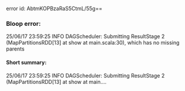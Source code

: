 error id: AbtmKOPBzaRaS5CtmL/55g==
### Bloop error:

25/06/17 23:59:25 INFO DAGScheduler: Submitting ResultStage 2 (MapPartitionsRDD[13] at show at main.scala:30), which has no missing parents
#### Short summary: 

25/06/17 23:59:25 INFO DAGScheduler: Submitting ResultStage 2 (MapPartitionsRDD[13] at show at main....
